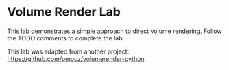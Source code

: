 # Volume Render Lab

This lab demonstrates a simple approach to direct volume rendering.
Follow the TODO comments to complete the lab.

This lab was adapted from another project: <https://github.com/pmocz/volumerender-python>